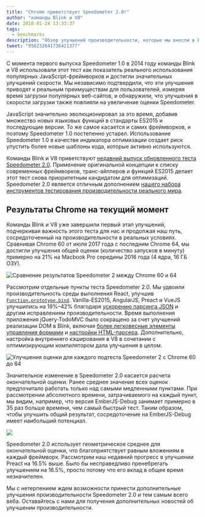 ```yaml
---
title: "Chrome приветствует Speedometer 2.0!"
author: "команды Blink и V8"
date: 2018-01-24 13:33:37
tags:
  - benchmarks
description: "Обзор улучшений производительности, которые мы внесли в Blink и V8 на основе Speedometer 2.0."
tweet: "956232641736421377"
---
```

С момента первого выпуска Speedometer 1.0 в 2014 году команды Blink и V8 использовали этот тест как показатель реального использования популярных JavaScript-фреймворков и достигли значительных улучшений скорости. Мы независимо подтвердили, что эти улучшения приводят к реальным преимуществам для пользователей, измеряя время загрузки популярных веб-сайтов, и обнаружили, что улучшения в скорости загрузки также повлияли на увеличение оценки Speedometer.

<!--truncate-->
JavaScript значительно эволюционировал за это время, добавив множество новых языковых функций в стандарты ES2015 и последующие версии. То же самое касается и самих фреймворков, и поэтому Speedometer 1.0 постепенно устарел. Использование Speedometer 1.0 в качестве индикатора оптимизации создает риск упустить более новые шаблоны кода, которые активно используются.

Команды Blink и V8 приветствуют [недавний выпуск обновленного теста Speedometer 2.0](https://webkit.org/blog/8063/speedometer-2-0-a-benchmark-for-modern-web-app-responsiveness/). Применение оригинальной концепции к списку современных фреймворков, транс-айллеров и функций ES2015 делает этот тест снова приоритетным кандидатом для оптимизаций. Speedometer 2.0 является отличным дополнением [нашего набора инструментов тестирования производительности реального мира](/blog/real-world-performance).

## Результаты Chrome на текущий момент

Команды Blink и V8 уже завершили первый этап улучшений, подчеркивая важность этого теста для нас и продолжая наш путь, сосредоточенный на производительности в реальных условиях. Сравнивая Chrome 60 от июля 2017 года с последним Chrome 64, мы достигли улучшения общей оценки (количество запусков в минуту) примерно на 21% на Macbook Pro середины 2016 года (4 ядра, 16 ГБ ОЗУ).

![Сравнение результатов Speedometer 2 между Chrome 60 и 64](/_img/speedometer-2/scores.png)

Рассмотрим отдельные пункты теста Speedometer 2.0. Мы удвоили производительность среды выполнения React, улучшив [`Function.prototype.bind`](https://chromium.googlesource.com/v8/v8/+/808dc8cff3f6530a627ade106cbd814d16a10a18). Vanilla-ES2015, AngularJS, Preact и VueJS улучшились на 19%–42% благодаря [ускорению парсинга JSON](https://chromium-review.googlesource.com/c/v8/v8/+/700494) и другим исправлениям производительности. Время выполнения приложения jQuery-TodoMVC было сокращено за счет улучшений реализации DOM в Blink, включая [более легковесные элементы управления формами](https://chromium.googlesource.com/chromium/src/+/f610be969095d0af8569924e7d7780b5a6a890cd) и [настройки HTML-парсера](https://chromium.googlesource.com/chromium/src/+/6dd09a38aaae9c15adf5aad966f761f180bf1cef). Дополнительно, настройка внутреннего кэширования в V8 в сочетании с оптимизирующим компилятором дала улучшения в целом.

![Улучшения оценки для каждого подтеста Speedometer 2 с Chrome 60 до 64](/_img/speedometer-2/improvements.png)

Значительное изменение в Speedometer 2.0 касается расчета окончательной оценки. Ранее среднее значение всех оценок предпочитало работать только над самыми медленными пунктами. При рассмотрении абсолютного времени, затрачиваемого на каждый пункт, мы видим, например, что версия EmberJS-Debug занимает примерно в 35 раз больше времени, чем самый быстрый тест. Таким образом, чтобы улучшить общий результат, сосредоточение на EmberJS-Debug имеет наибольший потенциал.

![](/_img/speedometer-2/time.png)

Speedometer 2.0 использует геометрическое среднее для окончательной оценки, что благоприятствует равным вложениям в каждый фреймворк. Рассмотрим наш недавний прогресс в улучшении Preact на 16.5% выше. Было бы несправедливо пренебрегать улучшением на 16.5%, просто потому что его вклад в общее время незначителен.

Мы с нетерпением ждем возможности принести дополнительные улучшения производительности Speedometer 2.0 и тем самым всего веба. Оставайтесь с нами для получения дополнительных новостей об улучшении производительности.
